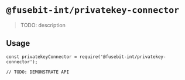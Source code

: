 # `@fusebit-int/privatekey-connector`

> TODO: description

## Usage

```
const privatekeyConnector = require('@fusebit-int/privatekey-connector');

// TODO: DEMONSTRATE API
```
